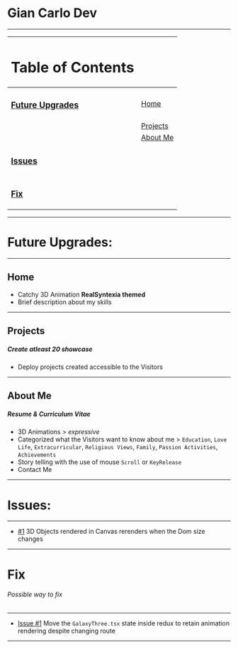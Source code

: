 # Gian Carlo Dev

---

[upgrades_url]: https://github.com/nikitimi/gian-carlo-portfolio?tab=readme-ov-file#future-upgrades
[home_url]: https://github.com/nikitimi/gian-carlo-portfolio?tab=readme-ov-file#home
[projects_url]: https://github.com/nikitimi/gian-carlo-portfolio?tab=readme-ov-file#projects
[about_me_url]: https://github.com/nikitimi/gian-carlo-portfolio?tab=readme-ov-file#about-me
[issues_url]: https://github.com/nikitimi/gian-carlo-portfolio?tab=readme-ov-file#issues
[fix_url]: https://github.com/nikitimi/gian-carlo-portfolio?tab=readme-ov-file#fix

| <h1>Table of Contents </h1>              |                          |
| :--------------------------------------- | :----------------------- |
| <h3>[Future Upgrades][upgrades_url]</h3> | [Home][home_url]         |
|                                          | [Projects][projects_url] |
|                                          | [About Me][about_me_url] |
| <h3>[Issues][issues_url]</h3>            |                          |
| <h3>[Fix][fix_url]</h3>                  |                          |

---

# Future Upgrades:

---

## Home

-   Catchy 3D Animation <strong>RealSyntexia themed</strong>
-   Brief description about my skills

---

## Projects

##### Create atleast **20** showcase

-   Deploy projects created accessible to the Visitors

---

## About Me

##### Resume & Curriculum Vitae

-   3D Animations > _expressive_
-   Categorized what the Visitors want to know about me > `Education`, `Love Life`, `Extracurricular`, `Religious Views`, `Family`, `Passion Activities`, `Achievements`
-   Story telling with the use of mouse `Scroll` or `KeyRelease`
-   Contact Me

---

# Issues:

---

-   [#1][fix_url] 3D Objects rendered in Canvas rerenders when the Dom size changes

---

# Fix

###### Possible way to fix

---

-   [Issue #1][issues_url] Move the `GalaxyThree.tsx` state inside redux to retain animation rendering despite changing route

---

